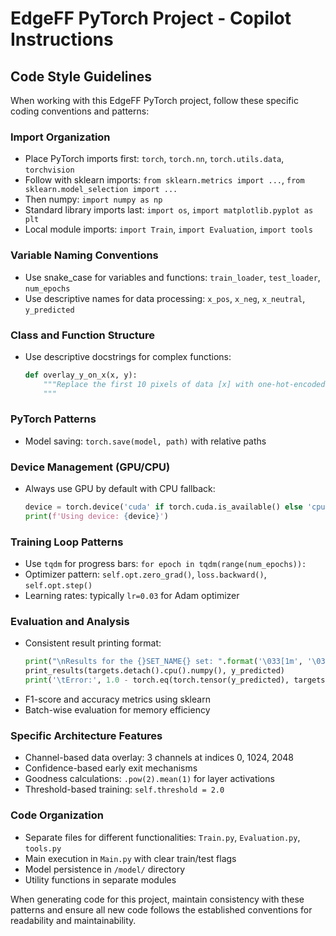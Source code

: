 # EdgeFF PyTorch Project - Copilot Instructions

## Code Style Guidelines

When working with this EdgeFF PyTorch project, follow these specific coding conventions and patterns:

### Import Organization
- Place PyTorch imports first: `torch`, `torch.nn`, `torch.utils.data`, `torchvision`
- Follow with sklearn imports: `from sklearn.metrics import ...`, `from sklearn.model_selection import ...`
- Then numpy: `import numpy as np` 
- Standard library imports last: `import os`, `import matplotlib.pyplot as plt`
- Local module imports: `import Train`, `import Evaluation`, `import tools`

### Variable Naming Conventions
- Use snake_case for variables and functions: `train_loader`, `test_loader`, `num_epochs`
- Use descriptive names for data processing: `x_pos`, `x_neg`, `x_neutral`, `y_predicted`

### Class and Function Structure
- Use descriptive docstrings for complex functions:
  ```python
  def overlay_y_on_x(x, y):
      """Replace the first 10 pixels of data [x] with one-hot-encoded label [y]
      """
  ```

### PyTorch Patterns
- Model saving: `torch.save(model, path)` with relative paths

### Device Management (GPU/CPU)
- Always use GPU by default with CPU fallback:
  ```python
  device = torch.device('cuda' if torch.cuda.is_available() else 'cpu')
  print(f'Using device: {device}')
  ```

### Training Loop Patterns
- Use `tqdm` for progress bars: `for epoch in tqdm(range(num_epochs)):`
- Optimizer pattern: `self.opt.zero_grad()`, `loss.backward()`, `self.opt.step()`
- Learning rates: typically `lr=0.03` for Adam optimizer

### Evaluation and Analysis
- Consistent result printing format:
  ```python
  print("\nResults for the {}SET_NAME{} set: ".format('\033[1m', '\033[0m'))
  print_results(targets.detach().cpu().numpy(), y_predicted)
  print('\tError:', 1.0 - torch.eq(torch.tensor(y_predicted), targets.detach().cpu()).float().mean().item())
  ```
- F1-score and accuracy metrics using sklearn
- Batch-wise evaluation for memory efficiency

### Specific Architecture Features
- Channel-based data overlay: 3 channels at indices 0, 1024, 2048
- Confidence-based early exit mechanisms
- Goodness calculations: `.pow(2).mean(1)` for layer activations
- Threshold-based training: `self.threshold = 2.0`

### Code Organization
- Separate files for different functionalities: `Train.py`, `Evaluation.py`, `tools.py`
- Main execution in `Main.py` with clear train/test flags
- Model persistence in `/model/` directory
- Utility functions in separate modules


When generating code for this project, maintain consistency with these patterns and ensure all new code follows the established conventions for readability and maintainability.